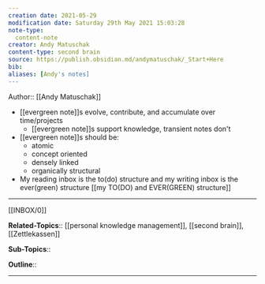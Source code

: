 ```yaml
---
creation date: 2021-05-29
modification date: Saturday 29th May 2021 15:03:28
note-type: 
  content-note
creator: Andy Matuschak
content-type: second brain
source: https://publish.obsidian.md/andymatuschak/_Start+Here
bib:
aliases: [Andy's notes]
---
```


Author:: [[Andy Matuschak]]
- [[evergreen note]]s evolve, contribute, and accumulate over time/projects
	- [[evergreen note]]s support knowledge, transient notes don't
- [[evergreen note]]s should be:
	- atomic
	- concept oriented
	- densely linked
	- organically structural
- My reading inbox is  the to(do) structure and my writing inbox is the ever(green) structure [[my TO(DO) and EVER(GREEN) structure]]

---

[[INBOX/0]]

**Related-Topics**:: [[personal knowledge management]], [[second brain]], [[Zettlekassen]]
	
**Sub-Topics**:: 
	
**Outline**::

--- 



